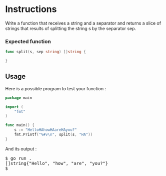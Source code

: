 # Instructions
Write a function that receives a string and a separator and returns a slice of strings that results of splitting the string s by the separator sep.

### Expected function

```go
func split(s, sep string) []string {

}
```

## Usage
Here is a possible program to test your function :

```go
package main

import (
	"fmt"
)

func main() {
	s := "HelloHAhowHAareHAyou?"
	fmt.Printf("%#v\n", split(s, "HA"))
}
```

And its output :

<pre>
$ go run .
[]string{"Hello", "how", "are", "you?"}
$
</pre>